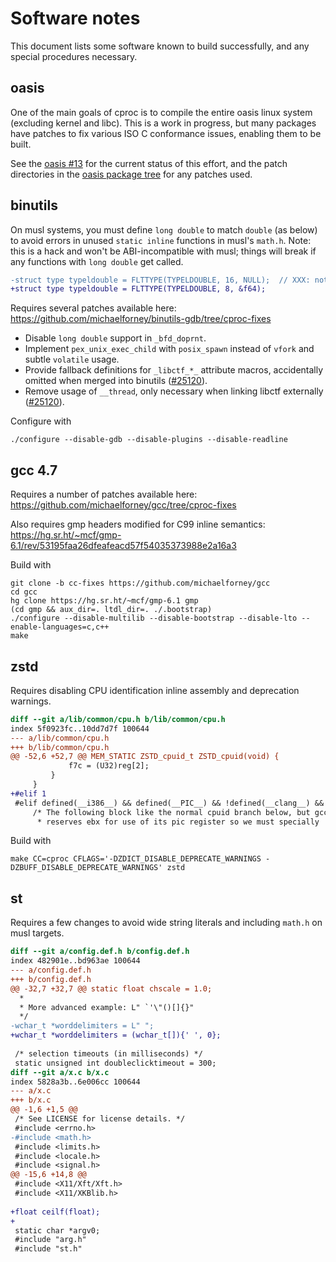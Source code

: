 # Software notes

This document lists some software known to build successfully, and any
special procedures necessary.

## oasis

One of the main goals of cproc is to compile the entire oasis linux
system (excluding kernel and libc). This is a work in progress, but many
packages have patches to fix various ISO C conformance issues, enabling
them to be built.

See the [oasis #13] for the current status of this effort, and the
patch directories in the [oasis package tree] for any patches used.

[oasis #13]: https://github.com/oasislinux/oasis/issues/13
[oasis package tree]: https://github.com/oasislinux/oasis/tree/master/pkg

## binutils

On musl systems, you must define `long double` to match `double` (as
below) to avoid errors in unused `static inline` functions in musl's
`math.h`. Note: this is a hack and won't be ABI-incompatible with musl;
things will break if any functions with `long double` get called.

```diff
-struct type typeldouble = FLTTYPE(TYPELDOUBLE, 16, NULL);  // XXX: not supported by qbe
+struct type typeldouble = FLTTYPE(TYPELDOUBLE, 8, &f64);
```

Requires several patches available here:
https://github.com/michaelforney/binutils-gdb/tree/cproc-fixes

- Disable `long double` support in `_bfd_doprnt`.
- Implement `pex_unix_exec_child` with `posix_spawn` instead of `vfork`
  and subtle `volatile` usage.
- Provide fallback definitions for `_libctf_*_` attribute macros,
  accidentally omitted when merged into binutils ([#25120]).
- Remove usage of `__thread`, only necessary when linking libctf
  externally ([#25120]).

Configure with

```
./configure --disable-gdb --disable-plugins --disable-readline
```

[#25120]: https://sourceware.org/bugzilla/show_bug.cgi?id=25120

## gcc 4.7

Requires a number of patches available here:
https://github.com/michaelforney/gcc/tree/cproc-fixes

Also requires gmp headers modified for C99 inline semantics:
https://hg.sr.ht/~mcf/gmp-6.1/rev/53195faa26dfeafeacd57f54035373988e2a16a3

Build with

```
git clone -b cc-fixes https://github.com/michaelforney/gcc
cd gcc
hg clone https://hg.sr.ht/~mcf/gmp-6.1 gmp
(cd gmp && aux_dir=. ltdl_dir=. ./.bootstrap)
./configure --disable-multilib --disable-bootstrap --disable-lto --enable-languages=c,c++
make
```

## zstd

Requires disabling CPU identification inline assembly and deprecation
warnings.

```diff
diff --git a/lib/common/cpu.h b/lib/common/cpu.h
index 5f0923fc..10dd7d7f 100644
--- a/lib/common/cpu.h
+++ b/lib/common/cpu.h
@@ -52,6 +52,7 @@ MEM_STATIC ZSTD_cpuid_t ZSTD_cpuid(void) {
             f7c = (U32)reg[2];
         }
     }
+#elif 1
 #elif defined(__i386__) && defined(__PIC__) && !defined(__clang__) && defined(__GNUC__)
     /* The following block like the normal cpuid branch below, but gcc
      * reserves ebx for use of its pic register so we must specially
```

Build with

	make CC=cproc CFLAGS='-DZDICT_DISABLE_DEPRECATE_WARNINGS -DZBUFF_DISABLE_DEPRECATE_WARNINGS' zstd

## st

Requires a few changes to avoid wide string literals and including
`math.h` on musl targets.

```diff
diff --git a/config.def.h b/config.def.h
index 482901e..bd963ae 100644
--- a/config.def.h
+++ b/config.def.h
@@ -32,7 +32,7 @@ static float chscale = 1.0;
  *
  * More advanced example: L" `'\"()[]{}"
  */
-wchar_t *worddelimiters = L" ";
+wchar_t *worddelimiters = (wchar_t[]){' ', 0};
 
 /* selection timeouts (in milliseconds) */
 static unsigned int doubleclicktimeout = 300;
diff --git a/x.c b/x.c
index 5828a3b..6e006cc 100644
--- a/x.c
+++ b/x.c
@@ -1,6 +1,5 @@
 /* See LICENSE for license details. */
 #include <errno.h>
-#include <math.h>
 #include <limits.h>
 #include <locale.h>
 #include <signal.h>
@@ -15,6 +14,8 @@
 #include <X11/Xft/Xft.h>
 #include <X11/XKBlib.h>
 
+float ceilf(float);
+
 static char *argv0;
 #include "arg.h"
 #include "st.h"
```
